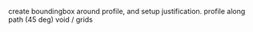 create boundingbox around profile, and setup justification.
profile along path (45 deg)
void / grids